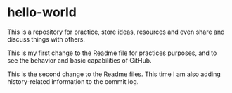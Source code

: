 # hello-world
This is a repository for practice, store ideas, resources and even share and discuss things with others.

This is my first change to the Readme file for practices purposes, and to see the behavior and basic capabilities of GitHub.

This is the second change to the Readme files.  This time I am also adding history-related information to the commit log.
